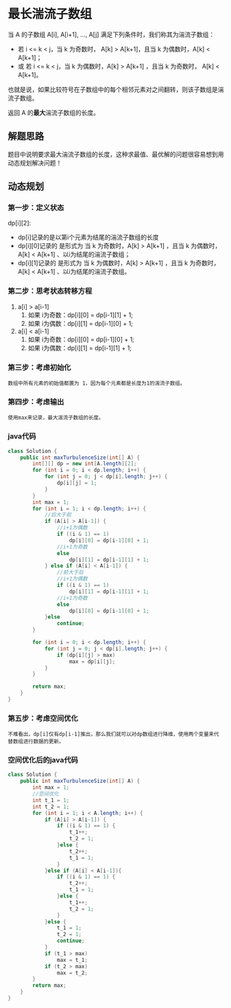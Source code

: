 # 最长湍流子数组
当 A 的子数组 A[i], A[i+1], ..., A[j] 满足下列条件时，我们称其为湍流子数组：

- 若 i <= k < j，当 k 为奇数时， A[k] > A[k+1]，且当 k 为偶数时，A[k] < A[k+1]；
- 或 若 i <= k < j，当 k 为偶数时，A[k] > A[k+1] ，且当 k 为奇数时， A[k] < A[k+1]。  

也就是说，如果比较符号在子数组中的每个相邻元素对之间翻转，则该子数组是湍流子数组。

返回 A 的**最大**湍流子数组的长度。
## 解题思路
题目中说明要求最大湍流子数组的长度，这种求最值、最优解的问题很容易想到用动态规划解决问题！
## 动态规划
### 第一步：定义状态
dp[i][2]:
- dp[i]记录的是以第i个元素为结尾的湍流子数组的长度
- dp[i][0]记录的 是形式为 当 k 为奇数时，A[k] > A[k+1] ，且当 k 为偶数时，A[k] < A[k+1] 、以i为结尾的湍流子数组；
- dp[i][1]记录的 是形式为 当 k 为偶数时，A[k] > A[k+1] ，且当 k 为奇数时，A[k] < A[k+1] 、以i为结尾的湍流子数组。
### 第二步：思考状态转移方程
1. a[i] > a[i-1]
   1. 如果 i为奇数：dp[i][0] = dp[i-1][1] + 1;
   2. 如果 i为偶数：dp[i][1] = dp[i-1][0] + 1;
2. a[i] < a[i-1]
   1. 如果 i为奇数：dp[i][0] = dp[i-1][0] + 1;
   2. 如果 i为偶数：dp[i][1] = dp[i-1][1] + 1;
### 第三步：考虑初始化
    数组中所有元素的初始值都置为 1，因为每个元素都是长度为1的湍流子数组。
### 第四步：考虑输出
    使用max来记录，最大湍流子数组的长度。
### **java代码**
```java
class Solution {
    public int maxTurbulenceSize(int[] A) {
        int[][] dp = new int[A.length][2];
        for (int i = 0; i < dp.length; i++) {
            for (int j = 0; j < dp[i].length; j++) {
                dp[i][j] = 1;
            }
        }
        int max = 1;
        for (int i = 1; i < dp.length; i++) {
            //后大于前
            if (A[i] > A[i-1]) {
                //i+1为偶数
                if ((i & 1) == 1)
                    dp[i][0] = dp[i-1][0] + 1;
                //i+1为奇数
                else
                    dp[i][1] = dp[i-1][1] + 1;
            } else if (A[i] < A[i-1]) {
                //前大于后
                //i+1为偶数
                if ((i & 1) == 1)
                    dp[i][1] = dp[i-1][1] + 1;
                //i+1为奇数
                else
                    dp[i][0] = dp[i-1][0] + 1;
            }else
                continue;
        }

        for (int i = 0; i < dp.length; i++) {
            for (int j = 0; j < dp[i].length; j++) {
                if (dp[i][j] > max)
                    max = dp[i][j];
            }
        }

        return max;
    }
}
```
### 第五步：考虑空间优化
    不难看出，dp[i]仅有dp[i-1]推出，那么我们就可以对dp数组进行降维，使用两个变量来代替数组进行数据的更新。
### **空间优化后的java代码**
```java
class Solution {
    public int maxTurbulenceSize(int[] A) {
        int max = 1;
        //空间优化
        int t_1 = 1;
        int t_2 = 1;
        for (int i = 1; i < A.length; i++) {
            if (A[i] > A[i-1]) {
                if ((i & 1) == 1) {
                    t_1++;
                    t_2 = 1;
                }else {
                    t_2++;
                    t_1 = 1;
                }
            }else if (A[i] < A[i-1]){
                if ((i & 1) == 1) {
                    t_2++;
                    t_1 = 1;
                }else {
                    t_1++;
                    t_2 = 1;
                }
            }else {
                t_1 = 1;
                t_2 = 1;
                continue;
            }
            if (t_1 > max)
                max = t_1;
            if (t_2 > max)
                max = t_2;
        }
        return max;
    }
}
```